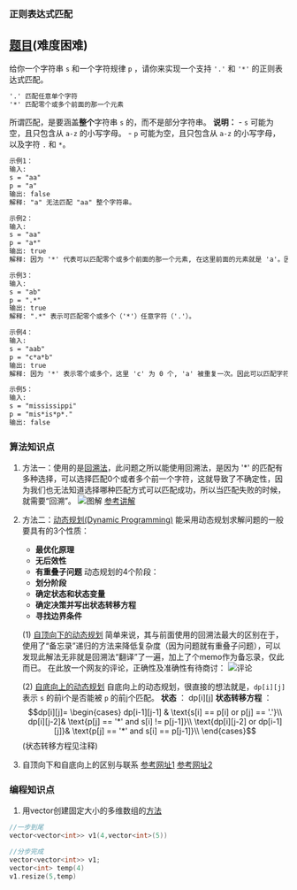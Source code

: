 ### 正则表达式匹配

## [题目](https://leetcode-cn.com/problems/regular-expression-matching/)(难度困难)

给你一个字符串 `s` 和一个字符规律 `p` ，请你来实现一个支持 `'.'` 和 `'*'` 的正则表达式匹配。
```markdown
'.' 匹配任意单个字符
'*' 匹配零个或多个前面的那一个元素
```
所谓匹配，是要涵盖**整个**字符串 `s` 的，而不是部分字符串。
**说明：**
    - `s` 可能为空，且只包含从 `a-z` 的小写字母。
    - `p` 可能为空，且只包含从 `a-z` 的小写字母，以及字符 `.` 和 `*`。

```markdown
示例1：
输入:
s = "aa"
p = "a"
输出: false
解释: "a" 无法匹配 "aa" 整个字符串。

示例2：
输入:
s = "aa"
p = "a*"
输出: true
解释: 因为 '*' 代表可以匹配零个或多个前面的那一个元素, 在这里前面的元素就是 'a'。因此，字符串 "aa" 可被视为 'a' 重复了一次。

示例3：
输入:
s = "ab"
p = ".*"
输出: true
解释: ".*" 表示可匹配零个或多个（'*'）任意字符（'.'）。

示例4：
输入:
s = "aab"
p = "c*a*b"
输出: true
解释: 因为 '*' 表示零个或多个，这里 'c' 为 0 个, 'a' 被重复一次。因此可以匹配字符串 "aab"。

示例5：
输入:
s = "mississippi"
p = "mis*is*p*."
输出: false
```

### **算法知识点**
1. 方法一：使用的是[回溯法](https://blog.csdn.net/sinat_27908213/article/details/80599460)，此问题之所以能使用回溯法，是因为 '*' 的匹配有多种选择，可以选择匹配0个或者多个前一个字符，这就导致了不确定性，因为我们也无法知道选择哪种匹配方式可以匹配成功，所以当匹配失败的时候，就需要“回溯”。
![图解](https://pic.leetcode-cn.com/7c933f57e4f71c61a9bb4eb5d80c6f54373a3787b2c17255e3cefba4ecd06ed6-file_1560139042317)
[参考讲解](https://leetcode-cn.com/problems/regular-expression-matching/solution/ji-yu-guan-fang-ti-jie-gen-xiang-xi-de-jiang-jie-b/)

2. 方法二：[动态规划(Dynamic Programming)](https://blog.csdn.net/zw6161080123/article/details/80639932)
能采用动态规划求解问题的一般要具有的3个性质：
    - **最优化原理**
    - **无后效性**
    - **有重叠子问题**
动态规划的4个阶段：
    - **划分阶段**
    - **确定状态和状态变量**
    - **确定决策并写出状态转移方程**
    - **寻找边界条件**

    (1) [自顶向下的动态规划](https://leetcode-cn.com/problems/regular-expression-matching/solution/zheng-ze-biao-da-shi-pi-pei-by-leetcode/)
简单来说，其与前面使用的回溯法最大的区别在于，使用了“备忘录”递归的方法来降低复杂度（因为问题就有重叠子问题），可以发现此解法无非就是回溯法“翻译”了一遍，加上了个memo作为备忘录，仅此而已。
在此放一个网友的评论，正确性及准确性有待商讨：
![评论](/home/kuwy/vscode-workspace/10-regularExpressionMatching/images/sendpix0.jpg)

    (2) [自底向上的动态规划](https://leetcode-cn.com/problems/regular-expression-matching/solution/dong-tai-gui-hua-zen-yao-cong-0kai-shi-si-kao-da-b/)
自底向上的动态规划，很直接的想法就是，`dp[i][j]` 表示 `s` 的前i个是否能被 `p` 的前j个匹配。
**状态** ： dp[i][j]
**状态转移方程** ：
$$dp[i][j]=
\begin{cases}
dp[i-1][j-1] & \text{s[i] == p[i] or p[j] == '.'}\\
dp[i][j-2]& \text{p[j] == '*' and s[i] != p[j-1]}\\
\text{dp[i][j-2] or dp[i-1][j]}& \text{p[j] == '*' and s[i] == p[j-1]}\\
\end{cases}$$ (状态转移方程见注释)

3. 自顶向下和自底向上的区别与联系
[参考网址1](https://blog.csdn.net/wenniuwuren/article/details/94603280)
[参考网址2](https://blog.csdn.net/Handsome2013/article/details/90051333)

### **编程知识点**
1. 用vector创建固定大小的多维数组的[方法](https://blog.csdn.net/liuweiyuxiang/article/details/88692708)
```C++
//一步到尾
vector<vector<int>> v1(4,vector<int>(5))

//分步完成
vector<vector<int>> v1;
vector<int> temp(4)
v1.resize(5,temp)
```

